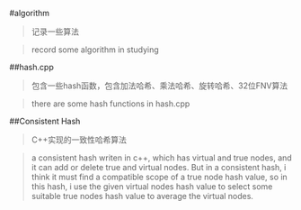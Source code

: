 #algorithm
>记录一些算法

>record some algorithm in studying


##hash.cpp
>包含一些hash函数，包含加法哈希、乘法哈希、旋转哈希、32位FNV算法

>there are some hash functions in hash.cpp

##Consistent Hash
>C++实现的一致性哈希算法

>a consistent hash writen in c++, which has virtual and true nodes, and it can add or delete true and virtual nodes.
But in a consistent hash, i think it must find a compatible scope of a true node hash value, so in this hash, i use
the given virtual nodes hash value to select some suitable true nodes hash value to average the virtual nodes.
